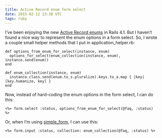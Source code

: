 ```yaml
---
title: Active Record enum form select
date: 2015-02-12 13:38 UTC
tags: ruby
---
```


I’ve been enjoying the new <a href="http://guides.rubyonrails.org/4_1_release_notes.html#active-record-enums">Active Record enums</a> in Rails 4.1. But I haven’t found a nice way to represent the enum options in a form select. So, I wrote a couple small helper methods that I put in application_helper.rb:

```
def options_from_enum_for_select(instance, enum)
  options_for_select(enum_collection(instance, enum), instance.send(enum))
end

def enum_collection(instance, enum)
  instance.class.send(enum.to_s.pluralize).keys.to_a.map { |key| [key.humanize, key] }
end
```

Now, instead of hard-coding the enum options in the form select, I can do this:

```
<%= form.select :status, options_from_enum_for_select(@faq, :status) %>
```

Or, when I’m using <a href="https://github.com/plataformatec/simple_form">simple_form</a>, I can use this:

```
<%= form.input :status, collection: enum_collection(@faq, :status) %>
```

